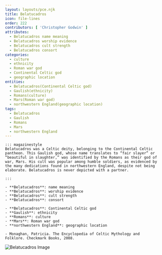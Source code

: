 ```yaml
---
layout: layouts/pce.njk
title: Belatucadros
icon: file-lines
order: 222
contributors: [ 'Christopher Godwin' ]
attributes:
  - Belatucadros name meaning
  - Belatucadros worship evidence
  - Belatucadros cult strength
  - Belatucadros consort
categories:
  - culture
  - ethnicity
  - Roman war god
  - Continental Celtic god
  - geographic location
entities:
  - Belatucadros(Continental Celtic god)
  - Gaulish(ethnicity)
  - Romans(culture)
  - Mars(Roman war god)
  - northwestern England(geographic location)
tags:
  - Belatucadros
  - Gaulish
  - Romans
  - Mars
  - northwestern England
---
```

``` tab [group1:Info]
::: magazinestyle
Belatucadros was a Celtic deity, belonging to the Continental Celtic pantheon. This Gaulish god, whose name translates to “fair slayer” or “beautiful in slaughter,” was identified by the Romans as their god of war, Mars. His cult was popular among humble soldiers, as evidenced by the many dedications found in northwestern England, despite not being elaborate. Belatucadros is never depicted with a partner.

:::
```
``` tab [group1:Attributes]
- **Belatucadros**: name meaning
- **Belatucadros**: worship evidence
- **Belatucadros**: cult strength
- **Belatucadros**: consort
```
``` tab [group1:Entities]
- **Belatucadros**: Continental Celtic god
- **Gaulish**: ethnicity
- **Romans**: culture
- **Mars**: Roman war god
- **northwestern England**: geographic location
```
``` tab [group1:Sources]
- Monaghan, Patricia. The Encyclopedia of Celtic Mythology and Folklore. Checkmark Books, 2008.
```
![Belatucadros Image](https://upload.wikimedia.org/wikipedia/commons/e/ef/Altar_of_Belatocairus_Kirkbride.png)
